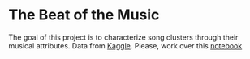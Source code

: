 
# The Beat of the Music
The goal of this project is to characterize song clusters through their musical attributes. Data from [Kaggle](https://www.kaggle.com/geomack/spotifyclassification). Please, work over this [notebook](https://colab.research.google.com/github/emmanueliarussi/DataScienceCapstone/blob/master/3_MidtermProjects/ProjectBOM/main.ipynb)

